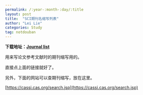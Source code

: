 ```yaml
---
permalink: /:year-:month-:day/:title
layout: post
title:  "SCI期刊名缩写列表"
author: "Lei Lie"
categories: Study
tag: notdouban
---
```


**下载地址：[Journal list](../../assets/download/files-2023-10-09-journal-list/Journal_list.txt)**

用来写论文参考文献时的期刊缩写用的。

直接点上面的链接就好了。

另外，下面的网站可以查期刊缩写，放在这里。

[https://cassi.cas.org/search.jsp](https://cassi.cas.org/search.jsp)